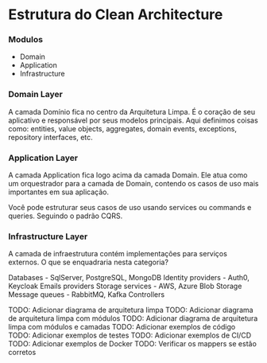 # Estrutura do Clean Architecture

### Modulos

* Domain
* Application
* Infrastructure

### Domain Layer
A camada Domínio fica no centro da Arquitetura Limpa. É o coração de seu aplicativo e responsável por seus modelos principais. Aqui definimos coisas como: entities, value objects, aggregates, domain events, exceptions, repository interfaces, etc.

### Application Layer

A camada Application fica logo acima da camada Domain. Ele atua como um orquestrador para a camada de Domain, contendo os casos de uso mais importantes em sua aplicação.

Você pode estruturar seus casos de uso usando services ou commands e queries. Seguindo o padrão CQRS.

### Infrastructure Layer

A camada de infraestrutura contém implementações para serviços externos. O que se enquadraria nesta categoria?

Databases - SqlServer, PostgreSQL, MongoDB
Identity providers - Auth0, Keycloak
Emails providers
Storage services - AWS, Azure Blob Storage
Message queues - RabbitMQ, Kafka
Controllers

TODO: Adicionar diagrama de arquitetura limpa
TODO: Adicionar diagrama de arquitetura limpa com módulos
TODO: Adicionar diagrama de arquitetura limpa com módulos e camadas
TODO: Adicionar exemplos de código
TODO: Adicionar exemplos de testes
TODO: Adicionar exemplos de CI/CD
TODO: Adicionar exemplos de Docker
TODO: Verificar os mappers se estão corretos